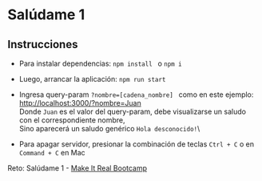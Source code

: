 # Salúdame 1

## Instrucciones

- Para instalar dependencias: ```npm install ``` o  ```npm i ```
- Luego, arrancar la aplicación: ```npm run start ```
- Ingresa query-param ```?nombre=[cadena_nombre] ``` como en este ejemplo:  \
[http://localhost:3000/?nombre=Juan](http://localhost:3000/?nombre=Juan)  \
Donde ```Juan``` es el valor del query-param, debe visualizarse un saludo con el correspondiente nombre, \
Sino aparecerá un saludo genérico ```Hola desconocido!```\

- Para apagar servidor, presionar la combinación de teclas ```Ctrl + C``` o en ```Command + C``` en Mac

Reto: Salúdame 1 - [Make It Real Bootcamp](http://makeitreal.camp)
 

